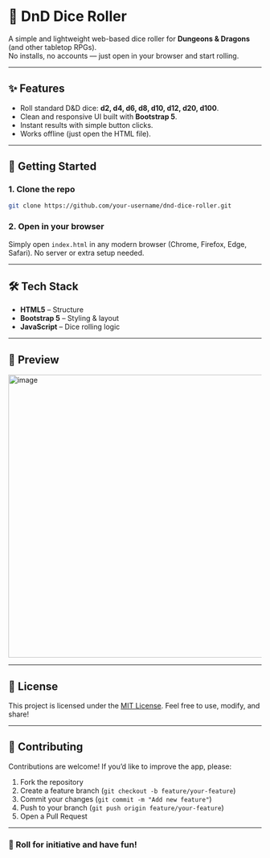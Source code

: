 # 🎲 DnD Dice Roller

A simple and lightweight web-based dice roller for **Dungeons & Dragons** (and other tabletop RPGs).  
No installs, no accounts — just open in your browser and start rolling.

---

## ✨ Features
- Roll standard D&D dice: **d2, d4, d6, d8, d10, d12, d20, d100**.
- Clean and responsive UI built with **Bootstrap 5**.
- Instant results with simple button clicks.
- Works offline (just open the HTML file).

---

## 🚀 Getting Started

### 1. Clone the repo
```bash
git clone https://github.com/your-username/dnd-dice-roller.git
````

### 2. Open in your browser

Simply open `index.html` in any modern browser (Chrome, Firefox, Edge, Safari).
No server or extra setup needed.

---

## 🛠️ Tech Stack

* **HTML5** – Structure
* **Bootstrap 5** – Styling & layout
* **JavaScript** – Dice rolling logic

---

## 📸 Preview
<img width="1892" height="563" alt="image" src="https://github.com/user-attachments/assets/73875dd7-995f-4d87-9ef6-0496c68c2076" />

---

## 📜 License

This project is licensed under the [MIT License](LICENSE).
Feel free to use, modify, and share!

---

## 🤝 Contributing

Contributions are welcome!
If you’d like to improve the app, please:

1. Fork the repository
2. Create a feature branch (`git checkout -b feature/your-feature`)
3. Commit your changes (`git commit -m "Add new feature"`)
4. Push to your branch (`git push origin feature/your-feature`)
5. Open a Pull Request

---

### 🎯 Roll for initiative and have fun!
